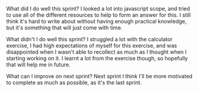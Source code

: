  What did I do well this sprint?
I looked a lot into javascript scope, and tried to use all of the different resources to help to form an answer for this. I still think it's hard to write about without having enough practical knowledge, but it's something that will just come with time. 

 What didn't I do well this sprint?
I struggled a lot with the calculator exercise, I had high expectations of myself for this exercise, and was disappointed when I wasn't able to recollect as much as I thought when I starting working on it. I learnt a lot from the exercise though, so hopefully that will help me in future. 

 What can I improve on next sprint?
 Next sprint I think I'll be more motivated to complete as much as possible, as it's the last sprint. 